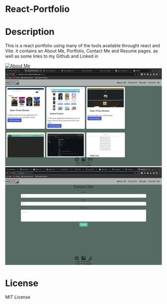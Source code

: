 # React-Portfolio

# Description
This is a react portfolio using many of the tools available throught react and Vite. it contains an About Me, Portfolio, Contact Me and Resume pages. as well as some links to my Github and Linked in

[![About Me](https://github.com/Morinc35/Cameron-Morin-React-Portfolio/public/AboutMe.png)](https://github.com/Morinc35/Cameron-Morin-React-Portfolio)
[![Projects](public/Projects.png)](https://github.com/Morinc35/Cameron-Morin-React-Portfolio)
[![Contact Me](public/ContactMe.png)](https://github.com/Morinc35/Cameron-Morin-React-Portfolio)
# License 
MIT License